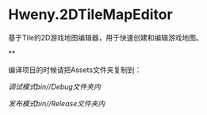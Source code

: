 Hweny.2DTileMapEditor
=====================

基于Tile的2D游戏地图编辑器，用于快速创建和编辑游戏地图。


**


编译项目的时候请把Assets文件夹复制到：

*调试模式bin//Debug文件夹内*

*发布模式bin//Release文件夹内*
